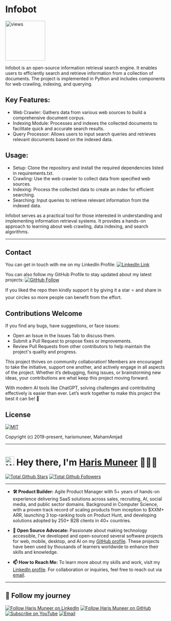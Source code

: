 # Infobot


<a href="https://github.com/harismuneer"><img alt="views" title="Github views" src="https://komarev.com/ghpvc/?username=harismuneer&style=flat-square" width="125"/></a>

Infobot is an open-source information retrieval search engine. It enables users to efficiently search and retrieve information from a collection of documents. The project is implemented in Python and includes components for web crawling, indexing, and querying.

## Key Features:

- Web Crawler: Gathers data from various web sources to build a comprehensive document corpus.
- Indexing Module: Processes and indexes the collected documents to facilitate quick and accurate search results.
- Query Processor: Allows users to input search queries and retrieves relevant documents based on the indexed data.

## Usage:

- Setup: Clone the repository and install the required dependencies listed in requirements.txt.
- Crawling: Use the web crawler to collect data from specified web sources.
- Indexing: Process the collected data to create an index for efficient searching.
- Searching: Input queries to retrieve relevant information from the indexed data.

Infobot serves as a practical tool for those interested in understanding and implementing information retrieval systems. It provides a hands-on approach to learning about web crawling, data indexing, and search algorithms.

<hr>

## Contact
You can get in touch with me on my LinkedIn Profile: [![LinkedIn Link](https://img.shields.io/badge/Connect-harismuneer-blue.svg?logo=linkedin&longCache=true&style=social&label=Follow)](https://www.linkedin.com/in/harismuneer)

You can also follow my GitHub Profile to stay updated about my latest projects: [![GitHub Follow](https://img.shields.io/badge/Connect-harismuneer-blue.svg?logo=Github&longCache=true&style=social&label=Follow)](https://github.com/harismuneer)

If you liked the repo then kindly support it by giving it a star ⭐ and share in your circles so more people can benefit from the effort.

## Contributions Welcome
If you find any bugs, have suggestions, or face issues:

- Open an Issue in the Issues Tab to discuss them.
- Submit a Pull Request to propose fixes or improvements.
- Review Pull Requests from other contributors to help maintain the project's quality and progress.

This project thrives on community collaboration! Members are encouraged to take the initiative, support one another, and actively engage in all aspects of the project. Whether it’s debugging, fixing issues, or brainstorming new ideas, your contributions are what keep this project moving forward.

With modern AI tools like ChatGPT, solving challenges and contributing effectively is easier than ever. Let’s work together to make this project the best it can be! 🚀

## License
[![MIT](https://img.shields.io/cocoapods/l/AFNetworking.svg?style=style&label=License&maxAge=2592000)](../master/LICENSE)

Copyright (c) 2019-present, harismuneer, MahamAmjad                                                        

<!-- PROFILE_INTRO_START -->

<hr>

<h1> <a href="#"><img src="https://media.giphy.com/media/hvRJCLFzcasrR4ia7z/giphy.gif" alt="Waving hand" width="28"></a>
Hey there, I'm <a href="https://www.linkedin.com/in/harismuneer/">Haris Muneer</a> 👨🏻‍💻
</h1>


<a href="https://github.com/harismuneer"><img src="https://img.shields.io/github/stars/harismuneer" alt="Total Github Stars"></a>
<a href="https://github.com/harismuneer?tab=followers"><img src="https://img.shields.io/github/followers/harismuneer" alt="Total Github Followers"></a>

<hr>

- <b>🛠️ Product Builder:</b> Agile Product Manager with 5+ years of hands-on experience delivering SaaS solutions across sales, recruiting, AI, social media, and public sector domains. Background in Computer Science, with a proven track record of scaling products from inception to $XXM+ ARR, launching 3 top-ranking tools on Product Hunt, and developing solutions adopted by 250+ B2B clients in 40+ countries.  
 
- <b>🌟 Open Source Advocate:</b> Passionate about making technology accessible, I’ve developed and open-sourced several software projects for web, mobile, desktop, and AI on my <a href="https://github.com/harismuneer">GitHub profile</a>. These projects have been used by thousands of learners worldwide to enhance their skills and knowledge.

- <b>📫 How to Reach Me:</b> To learn more about my skills and work, visit my <a href="https://www.linkedin.com/in/harismuneer">LinkedIn profile</a>. For collaboration or inquiries, feel free to reach out via <a href="mailto:haris.muneer5@gmail.com">email</a>.

<hr>

<h2 align="left">🤝 Follow my journey</h2>
<p align="left">
  <a href="https://www.linkedin.com/in/harismuneer"><img title="Follow Haris Muneer on LinkedIn" src="https://img.shields.io/badge/LinkedIn-0077B5?style=for-the-badge&logo=linkedin&logoColor=white"/></a>
  <a href="https://github.com/harismuneer"><img title="Follow Haris Muneer on GitHub" src="https://img.shields.io/badge/GitHub-100000?style=for-the-badge&logo=github&logoColor=white"/></a>
  <a href="https://www.youtube.com/@haris_muneer?sub_confirmation=1"><img title="Subscribe on YouTube" src="https://img.shields.io/badge/YouTube-FF0000?style=for-the-badge&logo=youtube&logoColor=white"/></a> 
  <a href="mailto:haris.muneer5@gmail.com"><img title="Email" src="https://img.shields.io/badge/Gmail-D14836?style=for-the-badge&logo=gmail&logoColor=white"/></a>
</p>



<!-- PROFILE_INTRO_END -->




